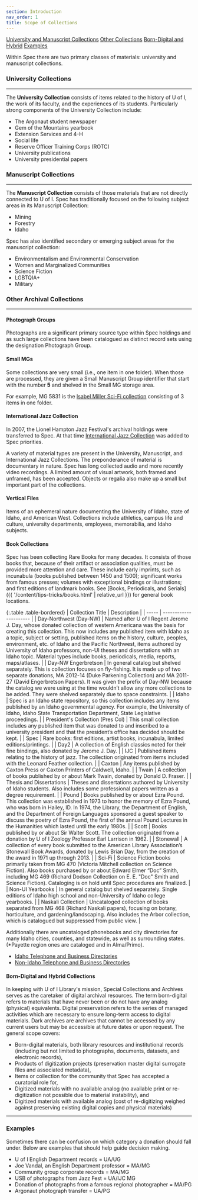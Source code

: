 ```yaml
---
section: Introduction
nav_order: 1
title: Scope of Collections
---
```

<div class="text-center mb-2">
    <a href="#{{ 'University Collections' | slugify }}" class="btn btn-secondary my-2 mx-1">University and Manuscript Collections</a>
    <a href="#{{ 'Other Archival Collections' | slugify }}" class="btn btn-secondary my-2 mx-1">Other Collections</a>
    <a href="#{{ 'Born-Digital and Hybrid Collections' | slugify }}" class="btn btn-secondary my-2 mx-1">Born-Digital and Hybrid</a>
    <a href="#{{ 'Examples' | slugify }}" class="btn btn-secondary my-2 mx-1">Examples</a>
</div>

Within Spec there are two primary classes of materials: university and manuscript collections.

### University Collections
---

The **University Collection** consists of items related to the history of U of I, the work of its faculty, and the experiences of its students. Particularly strong components of the University Collection include:
- The Argonaut student newspaper 
- Gem of the Mountains yearbook 
- Extension Services and 4-H 
- Social life 
- Reserve Officer Training Corps (ROTC) 
- University publications 
- University presidential papers 

### Manuscript Collections
---

The **Manuscript Collection** consists of those materials that are not directly connected to U of I. Spec has traditionally focused on the following subject areas in its Manuscript Collection:
- Mining  
- Forestry 
- Idaho 

Spec has also identified secondary or emerging subject areas for the manuscript collection:
- Environmentalism and Environmental Conservation 
- Women and Marginalized Communities 
- Science Fiction 
- LGBTQIA+ 
- Military 

### Other Archival Collections
---
#### Photograph Groups

Photographs are a significant primary source type within Spec holdings and as such large collections have been catalogued as distinct record sets using the designation Photograph Group.  

#### Small MGs

Some collections are very small (i.e., one item in one folder). When those are processed, they are given a Small Manuscript Group identifier that start with the number **5** and shelved in the Small MG storage area. 

For example, MG 5831 is the [Isabel Miller Sci-Fi collection](https://archiveswest.orbiscascade.org/ark:80444/xv250330) consisting of 3 items in one folder.

#### International Jazz Collection

In 2007, the Lionel Hampton Jazz Festival's archival holdings were transferred to Spec. At that time [International Jazz Collection](https://www.ijc.uidaho.edu/) was added to Spec priorities.   

A variety of material types are present in the University, Manuscript, and International Jazz Collections. The preponderance of material is documentary in nature. Spec has long collected audio and more recently video recordings. A limited amount of visual artwork, both framed and unframed, has been accepted. Objects or regalia also make up a small but important part of the collections.  
 
#### Vertical Files
Items of an ephemeral nature documenting the University of Idaho, state of Idaho, and American West. Collections include athletics, campus life and culture, university departments, employees, memorabilia, and Idaho subjects. 

#### Book Collections

Spec has been collecting Rare Books for many decades. It consists of those books that, because of their artifact or association qualities, must be provided more attention and care. These include early imprints, such as incunabula (books published between 1450 and 1500); significant works from famous presses; volumes with exceptional bindings or illustrations; and first editions of landmark books. See [Books, Periodicals, and Serials]({{ '/content/tips-tricks/books.html' | relative_url }}) for general book locations.

{:.table .table-bordered}
| Collection Title | Description |
| ----- | ---------------------- |
| Day-Northwest (Day-NW) | Named after U of I Regent Jerome J. Day, whose donated collection of western Americana was the basis for creating this collection. This now includes any published item with Idaho as a topic, subject or setting, published items on the history, culture, peoples, environment, etc. of Idaho and the Pacific Northwest, items authored by University of Idaho professors, non-UI theses and dissertations with an Idaho topic. Material types include books, periodicals, media, reports, maps/atlases. |
| Day-NW Engerbretson | In general catalog but shelved separately. This is collection focuses on fly-fishing. It is made up of two separate donations, MA 2012-14 (Duke Parkening Collection) and MA 2011-27 (David Engerbretson Papers). It was given the prefix of Day-NW because the catalog we were using at the time wouldn’t allow any more collections to be added. They were shelved separately due to space constraints. |
| Idaho | Spec is an Idaho state repository, so this collection includes any items published by an Idaho governmental agency. For example, the University of Idaho, Idaho State Transportation Department, State Legislative proceedings. |
| President's Collection (Pres Col) | This small collection includes any published item that was donated to and inscribed to a university president and that the president’s office has decided should be kept. |
| Spec | Rare books: first editions, artist books, incunabula, limited editions/printings. |
| Day2 | A collection of English classics noted for their fine bindings, also donated by Jerome J. Day. |
| IJC | Published items relating to the history of jazz. The collection originated from items included with the Leonard Feather collection. |
| Caxton | Any items published by Caxton Press or Caxton Printers of Caldwell, Idaho. |
| Twain | A collection of books published by or about Mark Twain, donated by Donald D. Fraser. |
| Thesis and Dissertations | Theses and dissertations authored by University of Idaho students. Also includes some professional papers written as a degree requirement. |
| Pound | Books published by or about Ezra Pound. This collection was established in 1973 to honor the memory of Ezra Pound, who was born in Hailey, ID. In 1974, the Library, the Department of English, and the Department of Foreign Languages sponsored a guest speaker to discuss the poetry of Ezra Pound, the first of the annual Pound Lectures in the Humanities which lasted until the early 1980s. |
| Scott | Books published by or about Sir Walter Scott. The collection originated from a donation by U of I Zoology Professor Earl Larrison in 1962. |
| Stonewall | A collection of every book submitted to the American Library Association’s Stonewall Book Awards, donated by Lewis Brian Day, from the creation of the award in 1971 up through 2013. |
| Sci-Fi | Science Fiction books primarily taken from MG 470 (Victoria Mitchell collection on Science Fiction). Also books purchased by or about Edward Elmer “Doc” Smith, including MG 469 (Richard Dodson Collection on E. E. "Doc" Smith and Science Fiction). Cataloging is on hold until Spec procedures are finalized. |
| Non-UI Yearbooks | In general catalog but shelved separately. Single editions of Idaho high school and non-University of Idaho college yearbooks. | 
| Naskali Collection | Uncataloged collection of books separated from MG 468 (Richard Naskali papers), focusing on botany, horticulture, and gardening/landscaping. Also includes the Arbor collection, which is catalogued but suppressed from public view. |

Additionally there are uncataloged phonebooks and city directories for many Idaho cities, counties, and statewide, as well as surrounding states. (*Payette region ones are cataloged and in Alma/Primo).
- [Idaho Telephone and Business Directories](https://www.lib.uidaho.edu/special-collections/directories.html)
- [Non-Idaho Telephone and Business Directories](https://www.lib.uidaho.edu/special-collections/non-idaho-directories.html)

#### Born-Digital and Hybrid Collections

In keeping with U of I Library's mission, Special Collections and Archives serves as the caretaker of digital archival resources. The term born-digital refers to materials that have never been or do not have any analog (physical) equivalents. Digital preservation refers to the series of managed activities which are necessary to ensure long-term access to digital materials. Dark archives are archives that cannot be accessed by any current users but may be accessible at future dates or upon request. The general scope covers:

- Born-digital materials, both library resources and institutional records (including but not limited to photographs, documents, datasets, and electronic records), 
- Products of digitization projects (preservation master digital surrogate files and associated metadata), 
- Items or collection for the community that Spec has accepted a curatorial role for, 
- Digitized materials with no available analog (no available print or re-digitization not possible due to material instability), and 
- Digitized materials with available analog (cost of re-digitizing weighed against preserving existing digital copies and physical materials)

---
### Examples

Sometimes there can be confusion on which category a donation should fall under. Below are examples that should help guide decision making.
- U of I English Department records = UA/UG
- Joe Vandal, an English Department professor = MA/MG
- Community group corporate records = MA/MG
- USB of photographs from Jazz Fest = UA/IJC MG
- Donation of photographs from a famous regional photographer = MA/PG
- Argonaut photograph transfer = UA/PG
